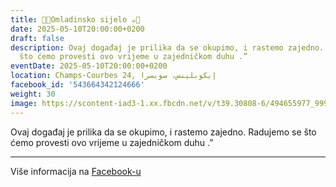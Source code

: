```yaml
---
title: 🍫🍪Omladinsko sijelo ☕️🍩
date: 2025-05-10T20:00:00+0200
draft: false
description: Ovaj događaj je prilika da se okupimo, i rastemo zajedno. Radujemo se
  što ćemo provesti ovo vrijeme u zajedničkom duhu .”
eventDate: 2025-05-10T20:00:00+0200
location: Champs-Courbes 24, ‏إيكوبلينس‏، ‏سويسرا‏
facebook_id: '543664342124666'
weight: 30
image: https://scontent-iad3-1.xx.fbcdn.net/v/t39.30808-6/494655977_999846225609310_4487878895912218163_n.jpg?_nc_cat=107&ccb=1-7&_nc_sid=9e60e4&_nc_ohc=2oW3OoRDf_YQ7kNvwFZtias&_nc_oc=AdmskBQNeK0IG1tF7dxnrYJPzgCuL8jI8bmc0Qi5PC1KiLT8uLMoIvZf9Udfy9ms_s4&_nc_zt=23&_nc_ht=scontent-iad3-1.xx&edm=ABTKTjYEAAAA&_nc_gid=syox-scp-aEzdXpUSjl9rA&_nc_tpa=Q5bMBQG17II7ZV9xphiyoX19hgv7HV0_Ens1XBqlS7E3jrerhSLr3_e8k-kvb67_-ypuv_eibE-u5MNGjw&oh=00_AffnvbYMVO-RwwI2HV7xJflMDcyIpkB3YgcdTQ0bsqmGMw&oe=6900B398
---
```


Ovaj događaj je prilika da se okupimo, i rastemo zajedno. Radujemo se što ćemo provesti ovo vrijeme u zajedničkom duhu .”

---

Više informacija na [Facebook-u](https://facebook.com/events/543664342124666)